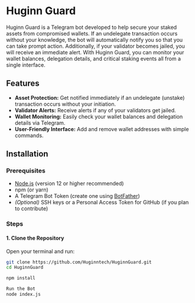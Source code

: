 # Huginn Guard

Huginn Guard is a Telegram bot developed to help secure your staked assets from compromised wallets. If an undelegate transaction occurs without your knowledge, the bot will automatically notify you so that you can take prompt action. Additionally, if your validator becomes jailed, you will receive an immediate alert. With Huginn Guard, you can monitor your wallet balances, delegation details, and critical staking events all from a single interface.

## Features

- **Asset Protection:** Get notified immediately if an undelegate (unstake) transaction occurs without your initiation.
- **Validator Alerts:** Receive alerts if any of your validators get jailed.
- **Wallet Monitoring:** Easily check your wallet balances and delegation details via Telegram.
- **User-Friendly Interface:** Add and remove wallet addresses with simple commands.

## Installation

### Prerequisites

- [Node.js](https://nodejs.org/) (version 12 or higher recommended)
- npm (or yarn)
- A Telegram Bot Token (create one using [BotFather](https://t.me/BotFather))
- *(Optional)* SSH keys or a Personal Access Token for GitHub (if you plan to contribute)

### Steps

#### 1. Clone the Repository

Open your terminal and run:

```bash
git clone https://github.com/Huginntech/HuginnGuard.git
cd HuginnGuard

npm install

Run the Bot
node index.js

